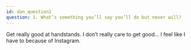 ```yaml
---
id: dan_question1
question: 1. What’s something you’ll say you’ll do but never will?
---
```


Get really good at handstands. I don’t really care to get good… I feel like I have to because of Instagram.
